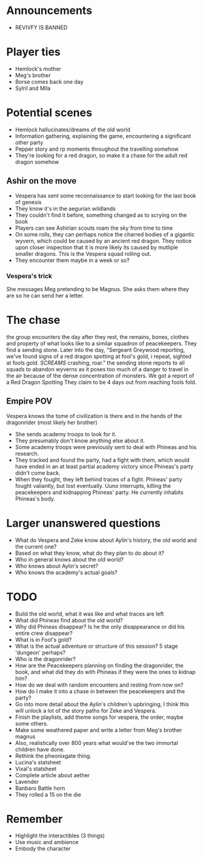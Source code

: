 # Announcements
- REVIVFY IS BANNED 

# Player ties
- Hemlock's mother
- Meg's brother
- Borse comes back one day
- Sylril and Mila 

# Potential scenes

 - Hemlock hallucinates/dreams of the old world 
 - Information gathering, explaining the game, encountering a significant other party
 - Pepper story and rp moments throughout the travelling somehow
 - They're looking for a red dragon, so make it a chase for the adult red dragon somehow

## Ashir on the move
 - Vespera has sent some reconnaissance to start looking for the last book of genesis
 - They know it's in the aegurian wildlands 
 - They couldn't find it before, something changed as to scrying on the book
 - Players can see Ashirian scouts roam the sky from time to time 
 - On some rolls, they can perhaps notice the charred bodies of a gigantic wyvern, which could be caused by an ancient red dragon. They notice upon closer inspection that it is more likely its caused by mutliple smaller dragons. This is the Vespera squad rolling out. 
- They encounter them maybe in a week or so? 

### Vespera's trick
She messages Meg pretending to be Magnus. She asks them where they are so he can send her a letter. 

# The chase
the group encounters the day after they rest, the remains, bones, clothes and property of what looks like to a similar squadron of peacekeepers. They find a sending stone. Later into the day, "Sergeant Greywood reporting, we've found signs of a red dragon spotting at fool's gold, i repeat, sighted at fools gold. *SCREAMS* crashing, roar."  the sending stone reports to all squads to abandon wyverns as it poses too much of a danger to travel in the air because of the dense concentration of monsters. We got a report of a Red Dragon Spotting They claim to be 4 days out from reaching fools fold. 

## Empire POV
Vespera knows the tome of civilization is there and in the hands of the dragonrider (most likely her brother)
- She sends academy troops to look for it. 
- They presumably don't know anything else about it. 
- Some academy troops were previously sent to deal with Phineas and his research. 
- They tracked and found the party, had a fight with them, which would have ended in an at least partial academy victory since Phineas's party didn't come back. 
- When they fought, they left behind traces of a fight. Phineas' party fought valiantly, but lost eventually. Uuno interrupts, killing the peacekeepers and kidnapping Phineas' party. He currently inhabits Phineas's body.



# Larger unanswered questions

- What do Vespera and Zeke know about Aylin's history, the old world and the current one?
- Based on what they know, what do they plan to do about it? 
- Who in general knows about the old world? 
- Who knows about Aylin's secret?
- Who knows the academy's actual goals? 

# TODO

- Build the old world, what it was like and what traces are left
- What did Phineas find about the old world?
- Why did Phineas disappear? Is he the only disappearance or did his entire crew disappear? 
- What is in Fool's gold? 
- What is the actual adventure or structure of this session? 5 stage 'dungeon' perhaps? 
- Who is the dragonrider? 
- How are the Peacekeepers planning on finding the dragonrider, the book, and what did they do with Phineas if they were the ones to kidnap him? 
- How do we deal with random encounters and resting from now on? 
- How do I make it into a chase in between the peacekeepers and the party?
- Go into more detail about the Aylin's children's upbringing, I think this will unlock a lot of the story paths for Zeke and Vespera. 
- Finish the playlists, add theme songs for vespera, the order, maybe some others.
- Make some weathered paper and write a letter from Meg's brother magnus
- Also, realistically over 800 years what would've the two immortal children have done.
- Rethink the pheonixgate thing. 
- Lucina's statsheet
- Vixal's statsheet
- Complete article about aether
- Lavender
- Banbaro Battle horn
- They rolled a 15 on the die

# Remember
- Highlight the interactibles (3 things)
- Use music and ambience 
- Embody the character
